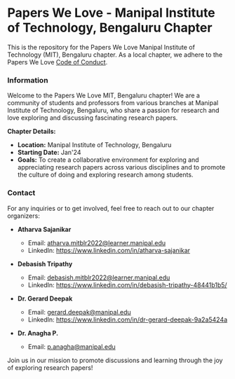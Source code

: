 # Papers We Love - Manipal Institute of Technology, Bengaluru Chapter

This is the repository for the Papers We Love Manipal Institute of Technology (MIT), Bengaluru chapter. As a local chapter, we adhere to the Papers We Love [Code of Conduct](https://github.com/papers-we-love/bengaluru/blob/master/code-of-conduct.md).

### Information

Welcome to the Papers We Love MIT, Bengaluru chapter! We are a community of students and professors from various branches at Manipal Institute of Technology, Bengaluru, who share a passion for research and love exploring and discussing fascinating research papers.

**Chapter Details:**
- **Location:** Manipal Institute of Technology, Bengaluru
- **Starting Date:** Jan'24
- **Goals:** To create a collaborative environment for exploring and appreciating research papers across various disciplines and to promote the culture of doing and exploring research among students.

### Contact

For any inquiries or to get involved, feel free to reach out to our chapter organizers:

- **Atharva Sajanikar**
  - Email: atharva.mitblr2022@learner.manipal.edu  
  - LinkedIn: https://www.linkedin.com/in/atharva-sajanikar
     
- **Debasish Tripathy**
  - Email: debasish.mitblr2022@learner.manipal.edu  
  - LinkedIn: https://www.linkedin.com/in/debasish-tripathy-48441b1b5/

- **Dr. Gerard Deepak**
  - Email: gerard.deepak@manipal.edu  
  - LinkedIn: https://www.linkedin.com/in/dr-gerard-deepak-9a2a5424a

- **Dr. Anagha P.**
  - Email: p.anagha@manipal.edu  

Join us in our mission to promote discussions and learning through the joy of exploring research papers!


